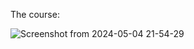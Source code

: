 The course:

![Screenshot from 2024-05-04 21-54-29](https://github.com/LiudmylaKosianova/QA-Auto/assets/108550003/9cb27ed6-0659-4ccf-93d9-c468ea686177)
